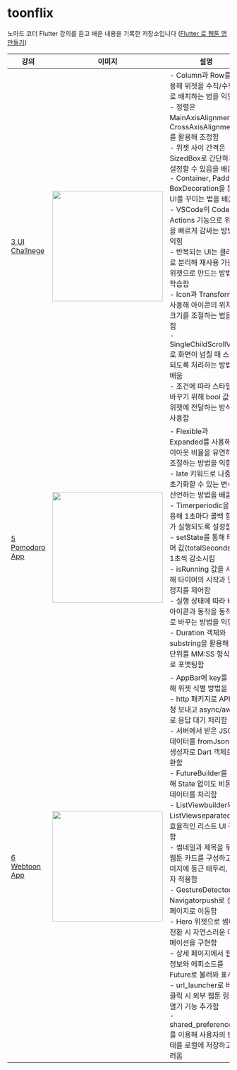 # toonflix

노마드 코더 Flutter 강의를 듣고 배운 내용을 기록한 저장소입니다
([Flutter 로 웹툰 앱 만들기](https://nomadcodersco/flutter-for-beginners/lobby))

|강의|이미지|설명|
|--|--|--|
|[3 UI Challnege](https://githubcom/ghi512/toonflix/issues/3)|<img  src="https://github.com/user-attachments/assets/5e7a4b82-8d78-4ecf-854c-16eb5d3e0aeb" width="250px">| - Column과 Row를 사용해 위젯을 수직/수평으로 배치하는 법을 익힘 <br> - 정렬은 MainAxisAlignment와 CrossAxisAlignment를 활용해 조정함<br> - 위젯 사이 간격은 SizedBox로 간단하게 설정할 수 있음을 배움<br> - Container, Padding, BoxDecoration을 통해 UI를 꾸미는 법을 배움<br> - VSCode의 Code Actions 기능으로 위젯을 빠르게 감싸는 방법을 익힘<br> - 반복되는 UI는 클래스로 분리해 재사용 가능한 위젯으로 만드는 방법을 학습함<br> - Icon과 Transform을 사용해 아이콘의 위치와 크기를 조절하는 법을 익힘<br> - SingleChildScrollView로 화면이 넘칠 때 스크롤되도록 처리하는 방법을 배움<br> - 조건에 따라 스타일을 바꾸기 위해 bool 값을 위젯에 전달하는 방식을 사용함
|[5 Pomodoro App](https://githubcom/ghi512/toonflix/issues/5)|<img src="https://github.com/user-attachments/assets/9fcc3112-cca0-4a85-8175-8b57bf38f142" width="250px">|- Flexible과 Expanded를 사용해 레이아웃 비율을 유연하게 조절하는 방법을 익힘<br> - late 키워드로 나중에 초기화할 수 있는 변수를 선언하는 방법을 배움<br> - Timerperiodic을 사용해 1초마다 콜백 함수가 실행되도록 설정함<br> - setState를 통해 타이머 값(totalSeconds)을 1초씩 감소시킴<br> - isRunning 값을 사용해 타이머의 시작과 일시정지를 제어함<br> - 실행 상태에 따라 버튼 아이콘과 동작을 동적으로 바꾸는 방법을 익힘<br> - Duration 객체와 substring을 활용해 초 단위를 MM:SS 형식으로 포맷팅함|
|[6 Webtoon App](https://githubcom/ghi512/toonflix/issues/6)|<img src="https://github.com/user-attachments/assets/8a5a801a-7d32-44d9-9d73-a6d0952f607c" width="250px">|- AppBar에 key를 사용해 위젯 식별 방법을 배움<br> - http 패키지로 API 요청 보내고 async/await로 응답 대기 처리함<br> - 서버에서 받은 JSON 데이터를 fromJson() 생성자로 Dart 객체로 변환함<br> - FutureBuilder를 사용해 State 없이도 비동기 데이터를 처리함<br> - ListViewbuilder와 ListViewseparated로 효율적인 리스트 UI 구현함<br> - 썸네일과 제목을 묶은 웹툰 카드를 구성하고 이미지에 둥근 테두리, 그림자 적용함<br> - GestureDetector와 Navigatorpush로 상세 페이지로 이동함<br> - Hero 위젯으로 썸네일 전환 시 자연스러운 애니메이션을 구현함<br> - 상세 페이지에서 웹툰 정보와 에피소드를 Future로 불러와 표시함<br> - url_launcher로 버튼 클릭 시 외부 웹툰 링크 열기 기능 추가함<br> - shared_preferences를 이용해 사용자의 찜 상태를 로컬에 저장하고 불러옴|
